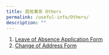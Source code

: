 ```yaml
---
title: 其他事务 Others
permalink: /useful-info/Others/
description: ""
---
```

1. [Leave of Absence Application Form](https://form.gov.sg/60caf777e5a94500130b40fe)
2. [Change of Address Form](/files/Other%20Forms/Address-Update-Form.pdf)